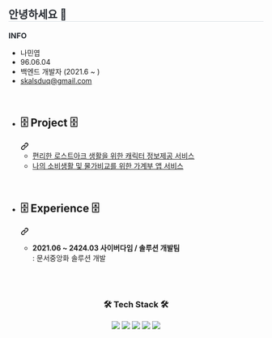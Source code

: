 <div style="text-align: left;"> 
    <h2 style="border-bottom: 1px solid #d8dee4; color: #282d33;"> 안녕하세요 👋 </h2>  
    <div style="font-weight: 700; font-size: 15px; text-align: left; color: #282d33;"> INFO </div> 
    <ul dir="auto">
      <li>나민엽</li>
      <li>96.06.04</li>
      <li>백엔드 개발자 (2021.6 ~ )</li>
      <li><a href="mailto:skalsduq@gmail.com">skalsduq@gmail.com</a></li>
    </ul>
    <br>
   <ul dir="auto">
     <li>
       <div class="markdown-heading" dir="auto">
         <h2 class="heading-element" dir="auto">🗄️ <strong>Project</strong> 🗄️</h2>
           <a id="user-content-file_cabinet-project-file_cabinet" class="anchor" aria-label="Permalink: :file_cabinet: Project :file_cabinet:" href="#file_cabinet-project-file_cabinet">
           <svg class="octicon octicon-link" viewBox="0 0 16 16" version="1.1" width="16" height="16" aria-hidden="true">
             <path d="m7.775 3.275 1.25-1.25a3.5 3.5 0 1 1 4.95 4.95l-2.5 2.5a3.5 3.5 0 0 1-4.95 0 .751.751 0 0 1 .018-1.042.751.751 0 0 1 1.042-.018 1.998 1.998 0 0 0 2.83 0l2.5-2.5a2.002 2.002 0 0 0-2.83-2.83l-1.25 1.25a.751.751 0 0 1-1.042-.018.751.751 0 0 1-.018-1.042Zm-4.69 9.64a1.998 1.998 0 0 0 2.83 0l1.25-1.25a.751.751 0 0 1 1.042.018.751.751 0 0 1 .018 1.042l-1.25 1.25a3.5 3.5 0 1 1-4.95-4.95l2.5-2.5a3.5 3.5 0 0 1 4.95 0 .751.751 0 0 1-.018 1.042.751.751 0 0 1-1.042.018 1.998 1.998 0 0 0-2.83 0l-2.5 2.5a1.998 1.998 0 0 0 0 2.83Z"></path>
           </svg>
           </a>
       </div>
      <ul dir="auto">
        <li><a href="https://github.com/skalsduq52/side_lostark">편리한 로스트아크 생활을 위한 캐릭터 정보제공 서비스</a></li>
        <li><a href="https://github.com/skalsduq52/side_pig">나의 소비생활 및 물가비교를 위한 가계부 앱 서비스</a></li>
      </ul>
    </li>
  </ul>
  <br>

<ul dir="auto">
     <li>
       <div class="markdown-heading" dir="auto">
         <h2 class="heading-element" dir="auto">🗄️ <strong>Experience </strong> 🗄️</h2>
           <a id="user-content-file_cabinet-project-file_cabinet" class="anchor" aria-label="Permalink: :file_cabinet: Project :file_cabinet:" href="#file_cabinet-project-file_cabinet">
           <svg class="octicon octicon-link" viewBox="0 0 16 16" version="1.1" width="16" height="16" aria-hidden="true">
             <path d="m7.775 3.275 1.25-1.25a3.5 3.5 0 1 1 4.95 4.95l-2.5 2.5a3.5 3.5 0 0 1-4.95 0 .751.751 0 0 1 .018-1.042.751.751 0 0 1 1.042-.018 1.998 1.998 0 0 0 2.83 0l2.5-2.5a2.002 2.002 0 0 0-2.83-2.83l-1.25 1.25a.751.751 0 0 1-1.042-.018.751.751 0 0 1-.018-1.042Zm-4.69 9.64a1.998 1.998 0 0 0 2.83 0l1.25-1.25a.751.751 0 0 1 1.042.018.751.751 0 0 1 .018 1.042l-1.25 1.25a3.5 3.5 0 1 1-4.95-4.95l2.5-2.5a3.5 3.5 0 0 1 4.95 0 .751.751 0 0 1-.018 1.042.751.751 0 0 1-1.042.018 1.998 1.998 0 0 0-2.83 0l-2.5 2.5a1.998 1.998 0 0 0 0 2.83Z"></path>
           </svg>
           </a>
       </div>
      <ul dir="auto">
        <li>
          <p dir="auto"><strong>2021.06 ~ 2424.03 사이버다임 / 솔루션 개발팀</strong>
          <br>: 문서중앙화 솔루션 개발
        </li>
      </ul>
    </li>
  </ul>  
</div>  
<br>
<br>

<h3 align="center" class="heading-element" dir="auto">
    🛠 Tech Stack 🛠
</h3>
    <div style="margin: 0 auto; text-align: center;" align= "center"> <img src="https://img.shields.io/badge/Java-007396?style=for-the-badge&logo=Java&logoColor=white">
          <img src="https://img.shields.io/badge/Spring-6DB33F?style=for-the-badge&logo=Spring&logoColor=white">
          <img src="https://img.shields.io/badge/Oracle-F80000?style=for-the-badge&logo=Oracle&logoColor=white">
          <img src="https://img.shields.io/badge/MariaDB-003545?style=for-the-badge&logo=MariaDB&logoColor=white">
          <img src="https://img.shields.io/badge/Linux-FCC624?style=for-the-badge&logo=Linux&logoColor=white">
          <br/></div>
    </div>
    
